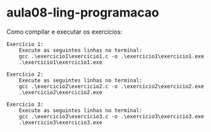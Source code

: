 # aula08-ling-programacao
Como compilar e executar os exercícios:
    
    Exercício 1: 
        Execute as seguintes linhas no terminal:
        gcc .\exercicio1\exercicio1.c -o .\exercicio1\exercicio1.exe
        .\exercicio1\exercicio1.exe
    
    Exercício 2: 
        Execute as seguintes linhas no terminal:
        gcc .\exercicio2\exercicio2.c -o .\exercicio2\exercicio2.exe
        .\exercicio2\exercicio2.exe

    Exercício 3: 
        Execute as seguintes linhas no terminal:
        gcc .\exercicio3\exercicio3.c -o .\exercicio3\exercicio3.exe
        .\exercicio3\exercicio3.exe